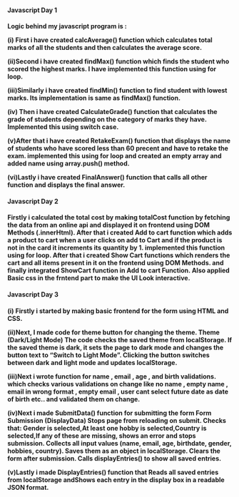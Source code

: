 <h4>Javascript Day 1 <h4>
<p>
Logic behind my javascript program is :

(i) First i have created calcAverage() function which calculates total marks of all the students and then calculates the average score.

(ii)Second i have created findMax() function which finds the student who scored the highest marks. I have implemented this function using for loop.

(iii)Similarly i have created findMin() function to find student with lowest marks. Its implementation is same as findMax() function.

(iv) Then i have created CalculateGrade() function that calculates the grade of students depending on the category of marks they have. Implemented this using switch case.

(v)After that i have created RetakeExam() function that displays the name of students who have scored less than 60 precent and have to retake the exam. implemented this using for loop and created an empty array and added name using array.push() method.

(vi)Lastly i have created FinalAnswer() function that calls all other function and displays the final answer.
</p>

<h4>Javascript Day 2 <h4>

<p>

Firstly i calculated the total cost by making totalCost function by fetching the data from an online api and displayed it on frontend using DOM Methods (.innerHtml). After that i created Add to cart function which adds a product to cart when a user clicks on add to Cart and if the product is not in the card it increments its quantity by 1. implemented this function using for loop. After that i created Show Cart functions which renders the cart and all items present in it on the frontend using DOM Methods. and finally integrated ShowCart function in Add to cart Function. Also applied Basic css in the frntend part to make the UI Look interactive.

</p>


<h4> Javascript Day 3 <h4>

<p>
(i) Firstly i started by making basic frontend for the form using HTML and CSS.

(ii)Next, I made  code for theme button for changing the theme. Theme (Dark/Light Mode)
The code checks the saved theme from localStorage.
If the saved theme is dark, it sets the page to dark mode and changes the button text to “Switch to Light Mode”.
Clicking the button switches between dark and light mode and updates localStorage.

(iii)Next i wrote function for name , email , age , and birth validations. which checks various validations on change like no name ,  empty name , email in wrong format ,  empty email , user cant select future date as date of birth etc.. and validated them on change.

(iv)Next i made SubmitData() function for submitting the form Form Submission (DisplayData)
Stops page from reloading on submit.
Checks that:
Gender is selected,At least one hobby is selected,Country is selected,If any of these are missing, shows an error and stops submission.
Collects all input values (name, email, age, birthdate, gender, hobbies, country).
Saves them as an object in localStorage.
Clears the form after submission.
Calls displayEntries() to show all saved entries.


(v)Lastly i made DisplayEntries() function that Reads all saved entries from localStorage andShows each entry in the display box in a readable JSON format.

</p>


